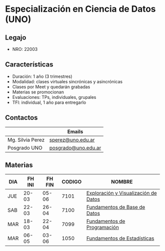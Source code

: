 # Especialización en Ciencia de Datos (UNO)

## Legajo

* NRO: 22003

## Características

* Duración: 1 año (3 trimestres)
* Modalidad: clases virtuales sincrónicas y asincrónicas
* Clases por Meet y quedarán grabadas
* Materias se promocionan
* Evaluaciones: TPs, individuales, grupales
* TFI: individual, 1 año para entregarlo

## Contactos

|                  | Emails                                     |
| --               | --                                         |
| Mg. Silvia Perez | [sperez@uno.edu.ar](sperez@uno.edu.ar)     |
| Posgrado UNO     | [posgrado@uno.edu.ar](posgrado@uno.edu.ar) |

## Materias

| DIA | FH INI | FH FIN | CODIGO | NOMBRE                                                                               |
| --  | --     | --     | --     | --                                                                                   |
| JUE | 20-03  | 05-06  | 7101   | [Exploración y Visualización de Datos](materias/exploracion-visualizacion/README.md) |
| SAB | 22-03  | 26-04  | 7100   | [Fundamentos de Base de Datos](materias/base-datos/README.md)                        |
| MAR | 18-03  | 22-04  | 7099   | [Fundamentos de Programación](materias/programacion/README.md)                       |
| MAR | 06-05  | 03-06  | 1050   | [Fundamentos de Estadísticas](materias/estadistica/README.md)                        |
